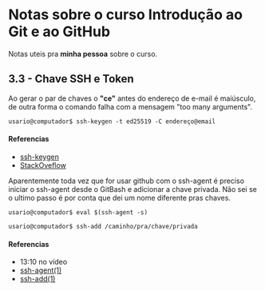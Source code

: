 

# Notas sobre o curso Introdução ao Git e ao GitHub



Notas uteis pra **minha pessoa** sobre o curso.



## 3.3 - Chave SSH e Token



Ao gerar o par de chaves o **"ce"** antes do endereço de e-mail é maiúsculo, de outra forma o comando falha com a mensagem "too many arguments".

`usario@computador$ ssh-keygen -t ed25519 -C endereço@email`



#### Referencias

- [ssh-keygen](https://linux.die.net/man/1/ssh-keygen)
- [StackOveflow](https://pt.stackoverflow.com/questions/303078/n%C3%A3o-consigo-gerar-o-a-chave-rsa-para-o-github-too-many-arguments)





Aparentemente toda vez que for usar github com o ssh-agent é preciso iniciar o ssh-agent desde o GitBash e adicionar a chave privada. Não sei se o ultimo passo é por conta que dei um nome diferente pras chaves.

`usario@computador$ eval $(ssh-agent -s)`

`usario@computador$ ssh-add /caminho/pra/chave/privada`



#### Referencias

- 13:10 no vídeo
- [ssh-agent(1)](https://linux.die.net/man/1/ssh-agent)
- [ssh-add(1)](https://linux.die.net/man/1/ssh-add)

